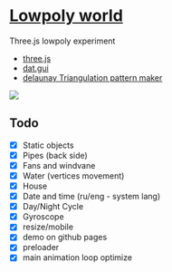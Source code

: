 # [Lowpoly world](https://nextgtrgod.github.io/threejs-lowpoly-world/)
Three.js lowpoly experiment

* [three.js](https://threejs.org/)
* [dat.gui](https://workshop.chromeexperiments.com/examples/gui/)
* [delaunay Triangulation pattern maker](https://msurguy.github.io/triangles/)

<a href="https://nextgtrgod.github.io/threejs-lowpoly-world/" target="_blank">
	<img src="https://image.ibb.co/kGYB36/threejs_lowpoly_world.jpg">
</a>

## Todo
- [x] Static objects
- [x] Pipes (back side)
- [x] Fans and windvane
- [x] Water (vertices movement)
- [x] House
- [x] Date and time (ru/eng - system lang)
- [x] Day/Night Cycle
- [x] Gyroscope
- [x] resize/mobile
- [x] demo on github pages
- [x] preloader
- [x] main animation loop optimize
